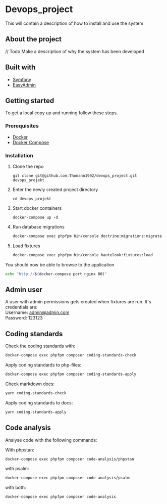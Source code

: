 # Devops_project

This will contain a description of how to install and use the system

## About the project

// Todo
Make a description of why the system has been developed

## Built with

* [Symfony](https://symfony.com)
* [EasyAdmin](https://github.com/EasyCorp/EasyAdminBundle)

## Getting started

To get a local copy up and running follow these steps.

### Prerequisites

* [Docker](https://docs.docker.com/install/)
* [Docker Compose](https://docs.docker.com/compose/install/)

### Installation

1. Clone the repo

   ```shell
   git clone git@github.com:Thomann1992/devops_project.git devops_projekt
   ```

2. Enter the newly created project directory

   ```shell
   cd devops_projekt
   ```

3. Start docker containers

   ```shell
   docker-compose up -d
   ```

4. Run database migrations

   ```sh
   docker-compose exec phpfpm bin/console doctrine:migrations:migrate --no-interaction
   ```

5. Load fixtures

   ```sh
   docker-compose exec phpfpm bin/console hautelook:fixtures:load
   ```

You should now be able to browse to the application

```sh
echo "http://$(docker-compose port nginx 80)"
```

## Admin user

A user with admin permissions gets created when fixtures are run.
It's credentials are:\
Username: admin@admin.com\
Password: 123123

## Coding standards

Check the coding standards with:

```sh
docker-compose exec phpfpm composer coding-standards-check
```

Apply coding standards to php-files:

```sh
docker-compose exec phpfpm composer coding-standards-apply
```

Check markdown docs:

```sh
yarn coding-standards-check
```

Apply coding standards to docs:

```sh
yarn coding-standards-apply
```

## Code analysis

Analyse code with the following commands:

With phpstan:

```sh
docker-compose exec phpfpm composer code-analysis/phpstan
```

with psalm:

```sh
docker-compose exec phpfpm composer code-analysis/psalm
```

with both:

```sh
docker-compose exec phpfpm composer code-analysis
```
